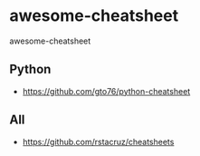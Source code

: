# awesome-cheatsheet
awesome-cheatsheet

## Python

- https://github.com/gto76/python-cheatsheet

## All

- https://github.com/rstacruz/cheatsheets
